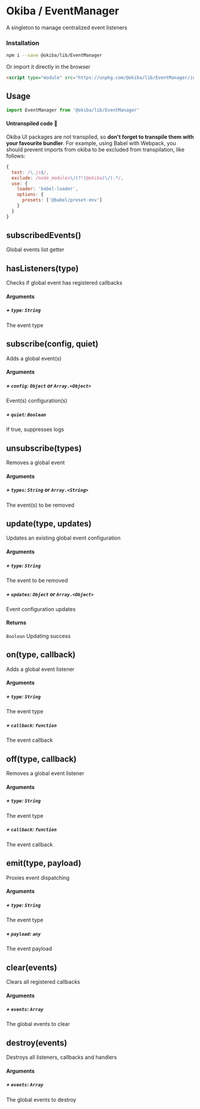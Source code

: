 

# Okiba / EventManager
A singleton to manage centralized event listeners




### Installation

```bash
npm i --save @okiba/lib/EventManager
```

Or import it directly in the browser
```html
<script type="module" src="https://unpkg.com/@okiba/lib/EventManager/index.js"></script>
```

## Usage

```javascript
import EventManager from '@okiba/lib/EventManager'
```

#### Untranspiled code 🛑
Okiba UI packages are not transpiled, so __don't forget to transpile them with your favourite bundler__.
For example, using Babel with Webpack, you should prevent imports from okiba to be excluded from transpilation, like follows:
```javascript
{
  test: /\.js$/,
  exclude: /node_modules\/(?!(@okiba)\/).*/,
  use: {
    loader: 'babel-loader',
    options: {
      presets: ['@babel/preset-env']
    }
  }
}
```







## subscribedEvents()


Global events list getter







## hasListeners(type)


Checks if global event has registered callbacks







#### Arguments


##### + `type`: `String`

The event type





## subscribe(config, quiet)


Adds a global event(s)







#### Arguments


##### + `config`: `Object` or  `Array.<Object>`

Event(s) configuration(s)


##### + `quiet`: `Boolean`

If true, suppresses logs





## unsubscribe(types)


Removes a global event







#### Arguments


##### + `types`: `String` or  `Array.<String>`

The event(s) to be removed





## update(type, updates)


Updates an existing global event configuration







#### Arguments


##### + `type`: `String`

The event to be removed


##### + `updates`: `Object` or  `Array.<Object>`

Event configuration updates





#### Returns

`Boolean` Updating success
## on(type, callback)


Adds a global event listener







#### Arguments


##### + `type`: `String`

The event type


##### + `callback`: `function`

The event callback





## off(type, callback)


Removes a global event listener







#### Arguments


##### + `type`: `String`

The event type


##### + `callback`: `function`

The event callback





## emit(type, payload)


Proxies event dispatching







#### Arguments


##### + `type`: `String`

The event type


##### + `payload`: `any`

The event payload





## clear(events)


Clears all registered callbacks







#### Arguments


##### + `events`: `Array`

The global events to clear





## destroy(events)


Destroys all listeners, callbacks and handlers







#### Arguments


##### + `events`: `Array`

The global events to destroy




